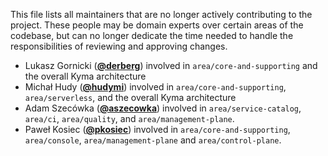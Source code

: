 This file lists all maintainers that are no longer actively contributing to the project. These people may be domain experts over certain areas of the codebase, but can no longer dedicate the time needed to handle the responsibilities of reviewing and approving changes.

* Lukasz Gornicki (**[@derberg](https://github.com/derberg)**) involved in `area/core-and-supporting` and the overall Kyma architecture
* Michał Hudy (**[@hudymi](https://github.com/hudymi)**) involved in `area/core-and-supporting`, `area/serverless`, and the overall Kyma architecture
* Adam Szecówka (**[@aszecowka](https://github.com/aszecowka)**) involved in `area/service-catalog`, `area/ci`, `area/quality`, and `area/management-plane`.
* Paweł Kosiec (**[@pkosiec](https://github.com/pkosiec)**) involved in `area/core-and-supporting`, `area/console`, `area/management-plane` and `area/control-plane`.